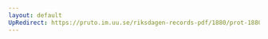 ```yaml
---
layout: default
UpRedirect: https://pruto.im.uu.se/riksdagen-records-pdf/1880/prot-1880--ak--044.pdf
---
```

